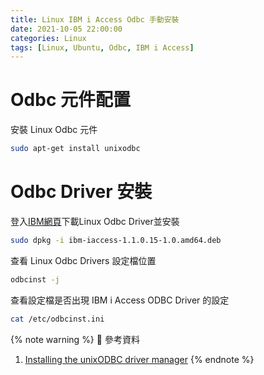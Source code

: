 ```yaml
---
title: Linux IBM i Access Odbc 手動安裝
date: 2021-10-05 22:00:00
categories: Linux
tags: [Linux, Ubuntu, Odbc, IBM i Access]
---
```


# Odbc 元件配置
安裝 Linux Odbc 元件
```bash
sudo apt-get install unixodbc
```

<!--more-->

# Odbc Driver 安裝
登入[IBM網頁](https://www.ibm.com/support/pages/ibm-i-access-client-solutions)下載Linux Odbc Driver並安裝
```bash
sudo dpkg -i ibm-iaccess-1.1.0.15-1.0.amd64.deb
```

查看 Linux Odbc Drivers 設定檔位置
```bash
odbcinst -j
```

查看設定檔是否出現 IBM i Access ODBC Driver 的設定
```bash
cat /etc/odbcinst.ini
```

{% note warning %}
📜 參考資料
1. [Installing the unixODBC driver manager](https://www.ibm.com/docs/en/db2/11.5?topic=managers-installing-unixodbc-driver-manager)
{% endnote %}
